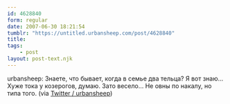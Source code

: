 ```yaml
---
id: 4628840
form: regular
date: 2007-06-30 18:21:54
tumblr: "https://untitled.urbansheep.com/post/4628840"
title:
tags:
    - post
layout: post-text.njk
---
```


<p>urbansheep: Знаете, что бывает, когда в семье два тельца? Я вот знаю&hellip; Хуже тока у козерогов, думаю. Зато весело&hellip; Не овны по накалу, но типа того. (via <a href="http://twitter.com/urbansheep/statuses/127928212">Twitter / urbansheep</a>)</p>

